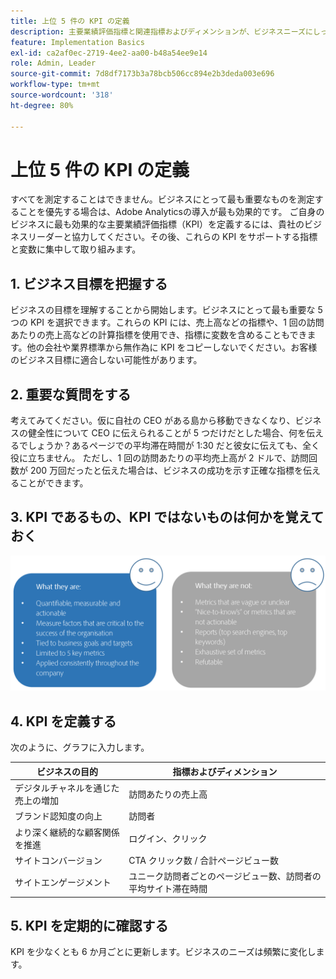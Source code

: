```yaml
---
title: 上位 5 件の KPI の定義
description: 主要業績評価指標と関連指標およびディメンションが、ビジネスニーズにしっかりと沿っていることを確認します。
feature: Implementation Basics
exl-id: ca2af0ec-2719-4ee2-aa00-b48a54ee9e14
role: Admin, Leader
source-git-commit: 7d8df7173b3a78bcb506cc894e2b3deda003e696
workflow-type: tm+mt
source-wordcount: '318'
ht-degree: 80%

---
```


# 上位 5 件の KPI の定義

すべてを測定することはできません。ビジネスにとって最も重要なものを測定することを優先する場合は、Adobe Analyticsの導入が最も効果的です。 ご自身のビジネスに最も効果的な主要業績評価指標（KPI）を定義するには、貴社のビジネスリーダーと協力してください。その後、これらの KPI をサポートする指標と変数に集中して取り組みます。

## &#x200B;1. ビジネス目標を把握する

ビジネスの目標を理解することから開始します。ビジネスにとって最も重要な 5 つの KPI を選択できます。これらの KPI には、売上高などの指標や、1 回の訪問あたりの売上高などの計算指標を使用でき、指標に変数を含めることもできます。他の会社や業界標準から無作為に KPI をコピーしないでください。お客様のビジネス目標に適合しない可能性があります。

## &#x200B;2. 重要な質問をする

考えてみてください。仮に自社の CEO がある島から移動できなくなり、ビジネスの健全性について CEO に伝えられることが 5 つだけだとした場合、何を伝えるでしょうか？あるページでの平均滞在時間が 1:30 だと彼女に伝えても、全く役に立ちません。 ただし、1 回の訪問あたりの平均売上高が 2 ドルで、訪問回数が 200 万回だったと伝えた場合は、ビジネスの成功を示す正確な指標を伝えることができます。

## &#x200B;3. KPI であるもの、KPI ではないものは何かを覚えておく

![](assets/kpis.png)

## &#x200B;4. KPI を定義する

次のように、グラフに入力します。

| ビジネスの目的 | 指標およびディメンション |
| --- | --- |
| デジタルチャネルを通じた売上の増加 | 訪問あたりの売上高 |
| ブランド認知度の向上 | 訪問者 |
| より深く継続的な顧客関係を推進 | ログイン、クリック |
| サイトコンバージョン | CTA クリック数 / 合計ページビュー数 |
| サイトエンゲージメント | ユニーク訪問者ごとのページビュー数、訪問者の平均サイト滞在時間 |

## &#x200B;5. KPI を定期的に確認する

KPI を少なくとも 6 か月ごとに更新します。ビジネスのニーズは頻繁に変化します。
